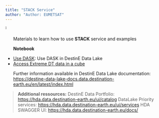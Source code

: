 ```yaml
---
title: "STACK Service"
author: "Author: EUMETSAT"
---
```


<img style="float:left; width:5%" src="../img/EUMETSAT-icon.png"/>  
<br>

Materials to learn how to use **STACK** service and examples 

**Notebook**
- [Use DASK](https://github.com/destination-earth/DestinE-DataLake-Lab/blob/main/STACK/DEDL_StackService_Dask.ipynb): Use DASK in DestinE Data Lake
- [Access Extreme DT data in a cube](https://github.com/destination-earth/DestinE-DataLake-Lab/blob/main/STACK/DEDL_StackService_Dask.ipynb)

Further information available in DestinE Data Lake documentation: https://destine-data-lake-docs.data.destination-earth.eu/en/latest/index.html


>**Additional ressources:**
>DestinE Data Portfolio: https://hda.data.destination-earth.eu/ui/catalog
>DataLake Priority services: https://hda.data.destination-earth.eu/ui/services 
>HDA SWAGGER UI: https://hda.data.destination-earth.eu/docs/
